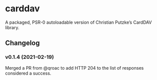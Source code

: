 # carddav

A packaged, PSR-0 autoloadable version of Christian Putzke’s CardDAV library.

## Changelog

### v0.1.4 (2021-02-19)

Merged a PR from @qroac to add HTTP 204 to the list of responses considered a success.
